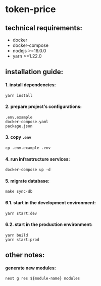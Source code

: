 # token-price

## technical requirements:

- docker
- docker-compose
- nodejs >=16.0.0
- yarn >=1.22.0

## installation guide:

#### 1. install dependencies:

```
yarn install
```

#### 2. prepare project's configurations:

```
.env.example
docker-compose.yaml
package.json
```

#### 3. copy `.env`

```
cp .env.example .env
```

#### 4. run infrastructure services:

```
docker-compose up -d
```

#### 5. migrate database:

```
make sync-db
```

#### 6.1. start in the development environment:

```
yarn start:dev
```

#### 6.2. start in the production environment:

```
yarn build
yarn start:prod
```

## other notes:

#### generate new modules:

```
nest g res ${module-name} modules
```
